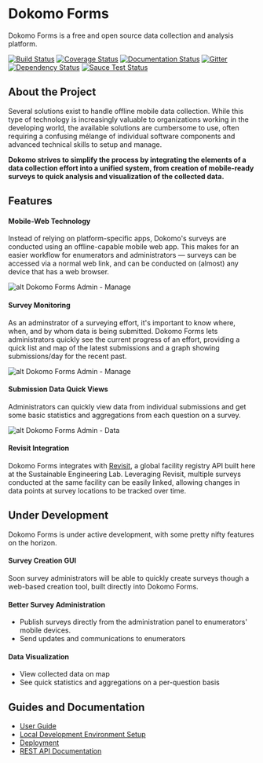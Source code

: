 # Dokomo Forms

Dokomo Forms is a free and open source data collection and analysis platform.

[![Build Status](https://travis-ci.org/SEL-Columbia/dokomoforms.svg?branch=master)](https://travis-ci.org/SEL-Columbia/dokomoforms)
[![Coverage Status](https://coveralls.io/repos/SEL-Columbia/dokomoforms/badge.svg?branch=master)](https://coveralls.io/r/SEL-Columbia/dokomoforms?branch=master)
[![Documentation Status](https://readthedocs.org/projects/dokomoforms/badge/?version=latest)](https://readthedocs.org/projects/dokomoforms/?badge=latest)
[![Gitter](https://badges.gitter.im/Join%20Chat.svg)](https://gitter.im/SEL-Columbia/dokomoforms?utm_source=badge&utm_medium=badge&utm_campaign=pr-badge&utm_content=badge)
[![Dependency Status](https://gemnasium.com/SEL-Columbia/dokomoforms.svg)](https://gemnasium.com/SEL-Columbia/dokomoforms)
[![Sauce Test Status](https://saucelabs.com/browser-matrix/dokomo_sauce_matrix.svg)](https://saucelabs.com/u/dokomo_sauce_matrix)

## About the Project

Several solutions exist to handle offline mobile data collection. While this type of technology is increasingly valuable to organizations working in the developing world, the available solutions are cumbersome to use, often requiring a confusing mélange of individual software components and advanced technical skills to setup and manage.

**Dokomo strives to simplify the process by integrating the elements of a data collection effort into a unified system, from creation of mobile-ready surveys to quick analysis and visualization of the collected data.**

## Features

#### Mobile-Web Technology

Instead of relying on platform-specific apps, Dokomo's surveys are conducted using an offline-capable mobile web app. This makes for an easier workflow for enumerators and administrators — surveys can be accessed via a normal web link, and can be conducted on (almost) any device that has a web browser.

![alt Dokomo Forms Admin - Manage](https://i.imgur.com/saW5zcB.jpg)

#### Survey Monitoring

As an adminstrator of a surveying effort, it's important to know where, when, and by whom data is being submitted. Dokomo Forms lets administrators quickly see the current progress of an effort, providing a quick list and map of the latest submissions and a graph showing submissions/day for the recent past.

![alt Dokomo Forms Admin - Manage](https://i.imgur.com/6z7UJt2.jpg)

#### Submission Data Quick Views

Administrators can quickly view data from individual submissions and get some basic statistics and aggregations from each question on a survey.

![alt Dokomo Forms Admin - Data](https://i.imgur.com/hwYRf8e.jpg)

#### Revisit Integration

Dokomo Forms integrates with [Revisit](http://revisit.global), a global facility registry API built here at the Sustainable Engineering Lab. Leveraging Revisit, multiple surveys conducted at the same facility can be easily linked, allowing changes in data points at survey locations to be tracked over time.

## Under Development

Dokomo Forms is under active development, with some pretty nifty features on the horizon.

#### Survey Creation GUI

Soon survey administrators will be able to quickly create surveys though a web-based creation tool, built directly into Dokomo Forms.

#### Better Survey Administration

- Publish surveys directly from the administration panel to enumerators' mobile devices.
- Send updates and communications to enumerators

#### Data Visualization

- View collected data on map
- See quick statistics and aggregations on a per-question basis

## Guides and Documentation

- [User Guide](https://github.com/SEL-Columbia/dokomoforms/wiki/User-Guide)
- [Local Development Environment Setup](https://github.com/SEL-Columbia/dokomoforms/wiki/Local-Development-Environment)
- [Deployment](https://github.com/SEL-Columbia/dokomoforms/wiki/Deployment)
- [REST API Documentation](https://github.com/SEL-Columbia/dokomoforms/wiki/REST-API-v0.2.0)
